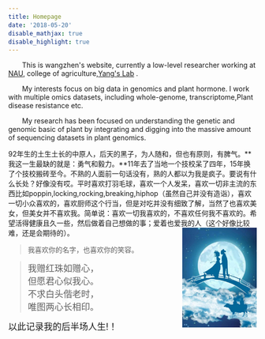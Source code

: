 ```yaml
---
title: Homepage
date: '2018-05-20'
disable_mathjax: true
disable_highlight: true
---
```



&emsp;&emsp;This is wangzhen's website, currently a low-level researcher working at <a href="http://www.njau.edu.cn/"  target="_blank">NAU</a>, college of agriculture,<a href="/" target="_blank">Yang's Lab</a> .

&emsp;&emsp;My interests focus on big data in genomics and  plant hormone. I work with multiple omics datasets, including whole-genome, transcriptome,Plant disease resistance etc.

&emsp;&emsp;My research has been focused on understanding the genetic and genomic basic of plant by integrating and digging into the massive amount of sequencing datasets in plant genomics.


92年生的土生土长的中原人，后天的黑子，为人随和，但也有原则，有脾气。**我这一生最缺的就是：勇气和毅力。**11年去了当地一个技校呆了四年，15年换了个技校搬砖至今。不熟的人面前一句话没有，熟的人都以为我是疯子。要说有什么长处？好像没有哎。平时喜欢打羽毛球，喜欢一个人发呆，喜欢一切非主流的东西比如poppin,locking,rocking,breaking,hiphop（虽然自己并没有造诣），喜欢一切小众喜欢的，喜欢厨师这个行当，但是对吃并没有细致了解，当然了也喜欢美女，但美女并不喜欢我。简单说：喜欢一切我喜欢的，不喜欢任何我不喜欢的。希望活得健康且久一些，然后做着自己想做的事；爱着也爱我的人（这个好像比较难，还是会期待的）。
<img src="https://raw.githubusercontent.com/horticulture-kid/website-biowz/master/content/image/queqiao.jpg" style="max-width:30%;min-width:40px;float:right;" alt="wangzhen" />

> 
> 我喜欢你的名字，也喜欢你的笑容。
 
> <font size=4>我赠红珠如赠心，</font> <br>
> <font size=4>但愿君心似我心。</font> <br>
> <font size=4>不求白头偕老时，</font> <br>
> <font size=4>唯图两心长相印。</font> <br>

<font size=4>以此记录我的后半场人生!！</font>